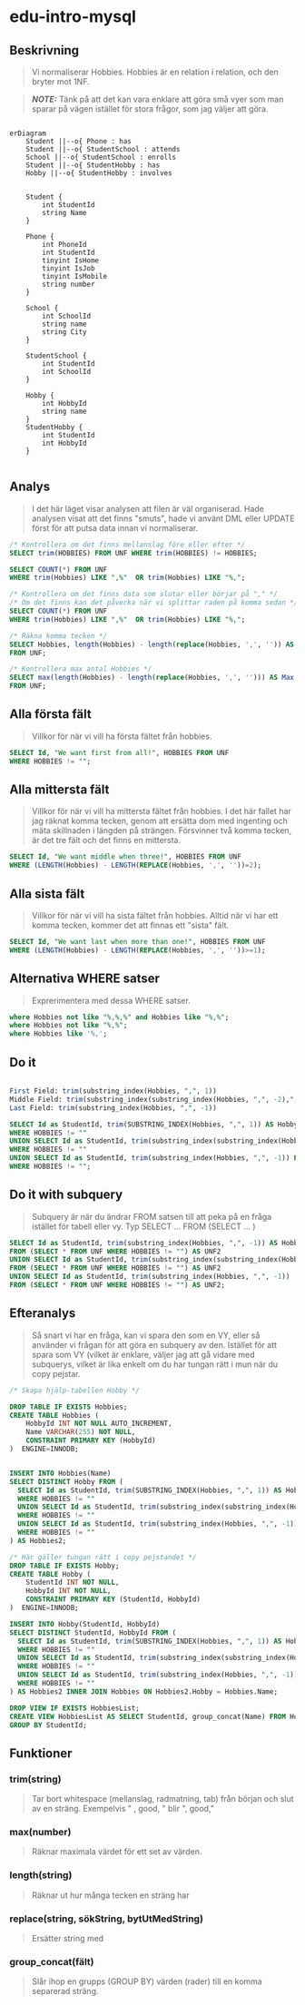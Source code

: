 # edu-intro-mysql

## Beskrivning

> Vi normaliserar Hobbies. Hobbies är en relation i relation, och den bryter mot 1NF.

> **_NOTE:_**  Tänk på att det kan vara enklare att göra små vyer som man sparar på vägen istället för stora frågor, som jag väljer att göra.

```mermaid

erDiagram
    Student ||--o{ Phone : has
    Student ||--o{ StudentSchool : attends
    School ||--o{ StudentSchool : enrolls
    Student ||--o{ StudentHobby : has
    Hobby ||--o{ StudentHobby : involves
    
    
    Student {
        int StudentId
        string Name
    }
    
    Phone {
        int PhoneId
        int StudentId
        tinyint IsHome 
        tinyint IsJob
        tinyint IsMobile
        string number
    }
    
    School {
        int SchoolId
        string name
        string City
    }
    
    StudentSchool {
        int StudentId
        int SchoolId
    }
    
    Hobby {
        int HobbyId
        string name
    }
    StudentHobby {
        int StudentId
        int HobbyId
    }
    
```

## Analys

> I det här läget visar analysen att filen är väl organiserad. Hade analysen visat att det finns "smuts", hade vi använt DML eller UPDATE först för att putsa data innan vi normaliserar.

```sql
/* Kontrollera om det finns mellanslag före eller efter */
SELECT trim(HOBBIES) FROM UNF WHERE trim(HOBBIES) != HOBBIES;

SELECT COUNT(*) FROM UNF 
WHERE trim(Hobbies) LIKE ",%"  OR trim(Hobbies) LIKE "%,";

/* Kontrollera om det finns data som slutar eller börjar på "," */
/* Om det finns kan det påverka när vi splittar raden på komma sedan */
SELECT COUNT(*) FROM UNF 
WHERE trim(Hobbies) LIKE ",%"  OR trim(Hobbies) LIKE "%,";

/* Räkna komma tecken */
SELECT Hobbies, length(Hobbies) - length(replace(Hobbies, ',', '')) AS Count 
FROM UNF;

/* Kontrollera max antal Hobbies */
SELECT max(length(Hobbies) - length(replace(Hobbies, ',', ''))) AS Max 
FROM UNF;
```

## Alla första fält

> Villkor för när vi vill ha första fältet från hobbies.

```sql
SELECT Id, "We want first from all!", HOBBIES FROM UNF
WHERE HOBBIES != "";
```

## Alla mittersta fält

> Villkor för när vi vill ha mittersta fältet från hobbies. I det här fallet har jag räknat komma tecken, genom att ersätta dom med ingenting och mäta skillnaden i längden på strängen. Försvinner två komma tecken, är det tre fält och det finns en mittersta.


```sql
SELECT Id, "We want middle when three!", HOBBIES FROM UNF
WHERE (LENGTH(Hobbies) - LENGTH(REPLACE(Hobbies, ',', ''))=2);
```

## Alla sista fält

> Villkor för när vi vill ha sista fältet från hobbies. Alltid när vi har ett komma tecken, kommer det att finnas ett "sista" fält.

```sql
SELECT Id, "We want last when more than one!", HOBBIES FROM UNF
WHERE (LENGTH(Hobbies) - LENGTH(REPLACE(Hobbies, ',', ''))>=1);
```

## Alternativa WHERE satser

> Exprerimentera med dessa WHERE satser.

```sql
where Hobbies not like "%,%,%" and Hobbies like "%,%";
where Hobbies not like "%,%";
where Hobbies like '%,';
```

## Do it

```sql

First Field: trim(substring_index(Hobbies, ",", 1))
Middle Field: trim(substring_index(substring_index(Hobbies, ",", -2),"," ,1))
Last Field: trim(substring_index(Hobbies, ",", -1))

SELECT Id as StudentId, trim(SUBSTRING_INDEX(Hobbies, ",", 1)) AS Hobby FROM UNF
WHERE HOBBIES != ""
UNION SELECT Id as StudentId, trim(substring_index(substring_index(Hobbies, ",", -2),"," ,1)) FROM UNF
WHERE HOBBIES != ""
UNION SELECT Id as StudentId, trim(substring_index(Hobbies, ",", -1)) FROM UNF
WHERE HOBBIES != "";

```

## Do it with subquery

> Subquery är när du ändrar FROM satsen till att peka på en fråga istället för tabell eller vy. Typ SELECT ... FROM (SELECT ... )

```sql
SELECT Id as StudentId, trim(substring_index(Hobbies, ",", -1)) AS Hobby 
FROM (SELECT * FROM UNF WHERE HOBBIES != "") AS UNF2
UNION SELECT Id as StudentId, trim(substring_index(substring_index(Hobbies, ",", -2),"," ,1))
FROM (SELECT * FROM UNF WHERE HOBBIES != "") AS UNF2
UNION SELECT Id as StudentId, trim(substring_index(Hobbies, ",", -1))
FROM (SELECT * FROM UNF WHERE HOBBIES != "") AS UNF2;
```

## Efteranalys

> Så snart vi har en fråga, kan vi spara den som en VY, eller så använder vi frågan för att göra en subquery av den. Istället för att spara som VY (vilket är enklare, väljer jag att gå vidare med subquerys, vilket är lika enkelt om du har tungan rätt i mun när du copy pejstar.

```sql
/* Skapa hjälp-tabellen Hobby */

DROP TABLE IF EXISTS Hobbies;
CREATE TABLE Hobbies (
    HobbyId INT NOT NULL AUTO_INCREMENT,
    Name VARCHAR(255) NOT NULL,
    CONSTRAINT PRIMARY KEY (HobbyId)
)  ENGINE=INNODB;


INSERT INTO Hobbies(Name)
SELECT DISTINCT Hobby FROM (
  SELECT Id as StudentId, trim(SUBSTRING_INDEX(Hobbies, ",", 1)) AS Hobby FROM UNF
  WHERE HOBBIES != ""
  UNION SELECT Id as StudentId, trim(substring_index(substring_index(Hobbies, ",", -2),"," ,1)) FROM UNF
  WHERE HOBBIES != ""
  UNION SELECT Id as StudentId, trim(substring_index(Hobbies, ",", -1)) FROM UNF
  WHERE HOBBIES != ""
) AS Hobbies2;

/* Här gäller tungan rätt i copy pejstandet */
DROP TABLE IF EXISTS Hobby;
CREATE TABLE Hobby (
    StudentId INT NOT NULL,
    HobbyId INT NOT NULL,
    CONSTRAINT PRIMARY KEY (StudentId, HobbyId)
)  ENGINE=INNODB;

INSERT INTO Hobby(StudentId, HobbyId)
SELECT DISTINCT StudentId, HobbyId FROM (
  SELECT Id as StudentId, trim(SUBSTRING_INDEX(Hobbies, ",", 1)) AS Hobby FROM UNF
  WHERE HOBBIES != ""
  UNION SELECT Id as StudentId, trim(substring_index(substring_index(Hobbies, ",", -2),"," ,1)) FROM UNF
  WHERE HOBBIES != ""
  UNION SELECT Id as StudentId, trim(substring_index(Hobbies, ",", -1)) FROM UNF
  WHERE HOBBIES != ""
) AS Hobbies2 INNER JOIN Hobbies ON Hobbies2.Hobby = Hobbies.Name;

DROP VIEW IF EXISTS HobbiesList;
CREATE VIEW HobbiesList AS SELECT StudentId, group_concat(Name) FROM Hobby JOIN Hobbies USING (HobbyId) 
GROUP BY StudentId;
```

## Funktioner

### trim(string)

> Tar bort whitespace (mellanslag, radmatning, tab) från början och slut av en sträng. Exempelvis " , good, " blir ", good,"

### max(number)

> Räknar maximala värdet för ett set av värden.

### length(string)

> Räknar ut hur många tecken en sträng har

### replace(string, sökString, bytUtMedString)

> Ersätter string med 

### group_concat(fält)

> Slår ihop en grupps (GROUP BY) värden (rader) till en komma separerad sträng. 
